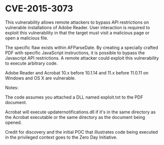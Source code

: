 # CVE-2015-3073

This vulnerability allows remote attackers to bypass API restrictions on vulnerable installations of Adobe Reader. User interaction is required to exploit this vulnerability in that the target must visit a malicious page or open a malicious file.

The specific flaw exists within AFParseDate. By creating a specially crafted PDF with specific JavaScript instructions, it is possible to bypass the Javascript API restrictions. A remote attacker could exploit this vulnerability to execute arbitrary code.

Adobe Reader and Acrobat 10.x before 10.1.14 and 11.x before 11.0.11 on Windows and OS X are vulnerable.

Notes:

The code assumes you attached a DLL named exploit.txt to the PDF document.

Acrobat will execute updaternotifications.dll if it's in the same directory as the Acrobat executable or the same directory as the document being opened.

Credit for discovery and the initial POC that illustrates code being executed in the privileged context goes to the Zero Day Initiative. 
